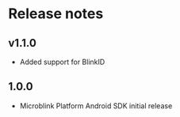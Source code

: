 # Release notes

## v1.1.0
- Added support for BlinkID

## 1.0.0

- Microblink Platform Android SDK initial release